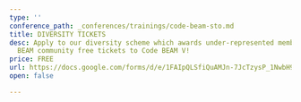 ```yaml
---
type: ''
conference_path: _conferences/trainings/code-beam-sto.md
title: DIVERSITY TICKETS
desc: Apply to our diversity scheme which awards under-represented members of the
  BEAM community free tickets to Code BEAM V!
price: FREE
url: https://docs.google.com/forms/d/e/1FAIpQLSfiQuAMJn-7JcTzysP_1NwbH9WNcKGEM2LDVfXuND0uNg8_Bw/viewform
open: false

---
```

